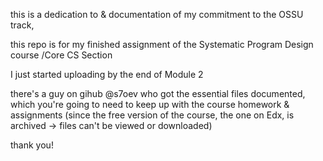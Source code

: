 this is a dedication to & documentation of my commitment to the OSSU track,

this repo is for my finished assignment of the Systematic Program Design course /Core CS Section

I just started uploading by the end of Module 2

there's a guy on gihub @s7oev who got the essential files documented, which you're going to need to keep up with the course homework & assignments (since the free version of the course, the one on Edx, is archived -> files can't be viewed or downloaded)

thank you!
